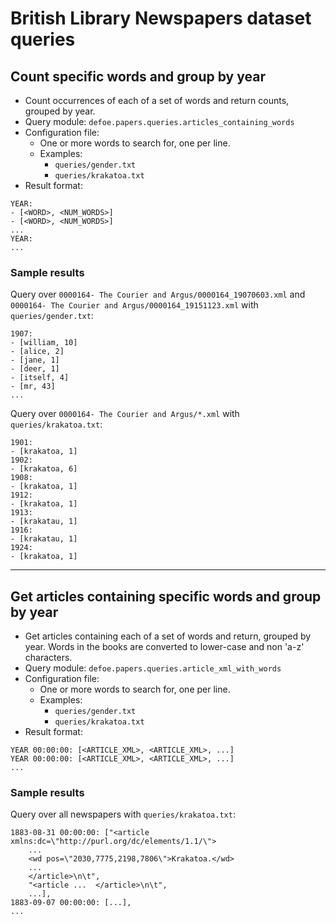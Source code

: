 # British Library Newspapers dataset queries

## Count specific words and group by year

* Count occurrences of each of a set of words and return counts, grouped by year. 
* Query module: `defoe.papers.queries.articles_containing_words`
* Configuration file: 
  - One or more words to search for, one per line.
  - Examples:
    - `queries/gender.txt`
    - `queries/krakatoa.txt`
* Result format:

```
YEAR:
- [<WORD>, <NUM_WORDS>]
- [<WORD>, <NUM_WORDS>]
...
YEAR:
...
```

### Sample results

Query over `0000164- The Courier and Argus/0000164_19070603.xml` and `0000164- The Courier and Argus/0000164_19151123.xml` with `queries/gender.txt`:

```
1907:
- [william, 10]
- [alice, 2]
- [jane, 1]
- [deer, 1]
- [itself, 4]
- [mr, 43]
...
```

Query over `0000164- The Courier and Argus/*.xml` with `queries/krakatoa.txt`:

```
1901:
- [krakatoa, 1]
1902:
- [krakatoa, 6]
1908:
- [krakatoa, 1]
1912:
- [krakatoa, 1]
1913:
- [krakatau, 1]
1916:
- [krakatau, 1]
1924:
- [krakatoa, 1]
```

---

## Get articles containing specific words and group by year

* Get articles containing each of a set of words and return, grouped by year. Words in the books are converted to lower-case and non 'a-z' characters.
* Query module: `defoe.papers.queries.article_xml_with_words`
* Configuration file: 
  - One or more words to search for, one per line.
  - Examples:
    - `queries/gender.txt`
    - `queries/krakatoa.txt`
* Result format:

```
YEAR 00:00:00: [<ARTICLE_XML>, <ARTICLE_XML>, ...]
YEAR 00:00:00: [<ARTICLE_XML>, <ARTICLE_XML>, ...]
...
```

### Sample results

Query over all newspapers with `queries/krakatoa.txt`:

```
1883-08-31 00:00:00: ["<article xmlns:dc=\"http://purl.org/dc/elements/1.1/\">
    ...
    <wd pos=\"2030,7775,2198,7806\">Krakatoa.</wd>
    ...
    </article>\n\t",
    "<article ...  </article>\n\t",
    ...],
1883-09-07 00:00:00: [...],
...
```
